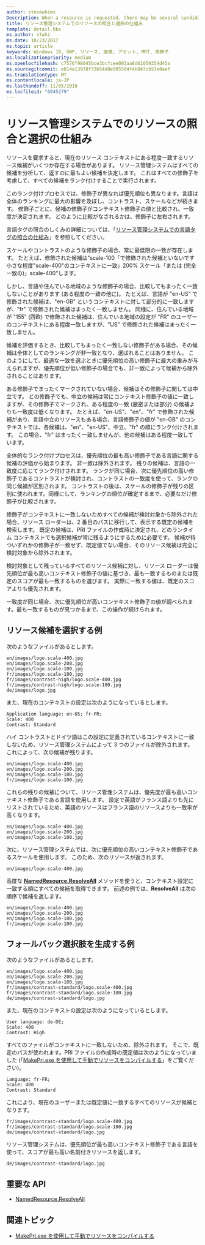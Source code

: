 ```yaml
---
author: stevewhims
Description: When a resource is requested, there may be several candidates that match the current resource context to some degree. The Resource Management System will analyze all of the candidates and determine the best candidate to return. This topic describes that process in detail and gives examples.
title: リソース管理システムでのリソースの照合と選択の仕組み
template: detail.hbs
ms.author: stwhi
ms.date: 10/23/2017
ms.topic: article
keywords: Windows 10, UWP, リソース, 画像, アセット, MRT, 修飾子
ms.localizationpriority: medium
ms.openlocfilehash: c7576f98045bce3bcfcee093aa8d61059354d45a
ms.sourcegitcommit: e814a13978f33654d8e995584f4b047cb53e0aef
ms.translationtype: MT
ms.contentlocale: ja-JP
ms.lasthandoff: 11/05/2018
ms.locfileid: "6045279"
---
```

# <a name="how-the-resource-management-system-matches-and-chooses-resources"></a>リソース管理システムでのリソースの照合と選択の仕組み
リソースを要求すると、現在のリソース コンテキストにある程度一致するリソース候補がいくつか存在する場合があります。 リソース管理システムはすべての候補を分析して、返すのに最もよい候補を決定します。 これはすべての修飾子を考慮して、すべての候補をランク付けすることで実行されます。

このランク付けプロセスでは、修飾子が異なれば優先順位も異なります。言語は全体のランキングに最大の影響を及ぼし、コントラスト、スケールなどが続きます。 修飾子ごとに、候補の修飾子がコンテキスト修飾子の値と比較され、一致度が決定されます。 どのように比較がなされるかは、修飾子に左右されます。

言語タグの照合のしくみの詳細については、「[リソース管理システムでの言語タグの照合の仕組み](how-rms-matches-lang-tags.md)」を参照してください。

スケールやコントラストのような修飾子の場合、常に最低限の一致が存在します。 たとえば、修飾された候補は"scale-100「で修飾された候補といないです小さな程度"scale-400"のコンテキストに一致」200% スケール「または (完全一致の)」scale-400"します。

しかし、言語や住んでいる地域のような修飾子の場合、比較してもまったく一致しないことがあります (ある程度の一致の他に)。 たとえば、言語が "en-US" で修飾された候補は、"en-GB" というコンテキストに対して部分的に一致しますが、"fr" で修飾された候補はまったく一致しません。 同様に、住んでいる地域が "155" (西欧) で修飾された候補は、住んでいる地域の設定が "FR" のユーザーのコンテキストにある程度一致しますが、"US" で修飾された候補はまったく一致しません。

候補を評価するとき、比較してもまったく一致しない修飾子がある場合、その候補は全体としてのランキングが非一致となり、選ばれることはありません。 このようにして、最適な一致を選ぶときに優先順位の高い修飾子に最大の重みが与えられますが、優先順位が低い修飾子の場合でも、非一致によって候補から除外されることはあります。

ある修飾子でまったくマークされていない場合、候補はその修飾子に関しては中立です。 どの修飾子でも、中立の候補は常にコンテキスト修飾子の値に一致しますが、その修飾子でマークされ、ある程度の一致 (厳密または部分) の候補よりも一致度は低くなります。 たとえば、"en-US"、"en"、"fr" で修飾された候補があり、言語中立のリソースもある場合、言語修飾子の値が "en-GB" のコンテキストでは、各候補は、"en"、"en-US"、中立、"fr" の順にランク付けされます。 この場合、"fr" はまったく一致しませんが、他の候補はある程度一致しています。

全体的なランク付けプロセスは、優先順位の最も高い修飾子である言語に関する候補の評価から始まります。 非一致は除外されます。 残りの候補は、言語の一致度に応じてランク付けされます。 ランクが同じ場合、次に優先順位の高い修飾子であるコントラストが検討され、コントラストの一致度を使って、ランクの同じ候補が区別されます。 コントラストの後は、スケールの修飾子が残りの区別に使われます。同様にして、ランキングの順位が確定するまで、必要なだけ修飾子が比較されます。

修飾子がコンテキストに一致しないためすべての候補が検討対象から除外された場合、リソース ローダーは、2 番目のパスに移行して、表示する既定の候補を検索します。 既定の候補は、PRI ファイルの作成時に決定され、どのランタイム コンテキストでも選択候補が常に残るようにするために必要です。 候補が持ついずれかの修飾子が一致せず、既定値でない場合、そのリソース候補は完全に検討対象から除外されます。

検討対象として残っているすべてのリソース候補に対し、リソース ローダーは優先順位が最も高いコンテキスト修飾子の値に基づき、最も一致するものまたは既定のスコアが最も一致するものを選びます。 実際に一致する値は、既定のスコアよりも優先されます。

一致度が同じ場合、次に優先順位が高いコンテキスト修飾子の値が調べられます。最も一致するものが見つかるまで、この操作が続けられます。

## <a name="example-of-choosing-a-resource-candidate"></a>リソース候補を選択する例
次のようなファイルがあるとします。

```console
en/images/logo.scale-400.jpg
en/images/logo.scale-200.jpg
en/images/logo.scale-100.jpg  
fr/images/logo.scale-100.jpg
fr/images/contrast-high/logo.scale-400.jpg
fr/images/contrast-high/logo.scale-100.jpg
de/images/logo.jpg
```

また、現在のコンテキストの設定は次のようになっているとします。

```console
Application language: en-US; fr-FR;
Scale: 400
Contrast: Standard
```

ハイ コントラストとドイツ語はこの設定に定義されているコンテキストに一致しないため、リソース管理システムによって 3 つのファイルが除外されます。 これによって、次の候補が残ります。

```console
en/images/logo.scale-400.jpg
en/images/logo.scale-200.jpg
en/images/logo.scale-100.jpg  
fr/images/logo.scale-100.jpg
```

これらの残りの候補について、リソース管理システムは、優先度が最も高いコンテキスト修飾子である言語を使用します。 設定で英語がフランス語よりも先にリストされているため、英語のリソースはフランス語のリソースよりも一致率が高くなります。

```console
en/images/logo.scale-400.jpg
en/images/logo.scale-200.jpg
en/images/logo.scale-100.jpg  
```

次に、リソース管理システムでは、次に優先順位の高いコンテキスト修飾子であるスケールを使用します。 このため、次のリソースが返されます。

```console
en/images/logo.scale-400.jpg
```

高度な [**NamedResource.ResolveAll**](/uwp/api/windows.applicationmodel.resources.core.namedresource.resolveall?branch=live) メソッドを使うと、コンテキスト設定に一致する順にすべての候補を取得できます。 前述の例では、**ResolveAll** は次の順序で候補を返します。

```console
en/images/logo.scale-400.jpg
en/images/logo.scale-200.jpg
en/images/logo.scale-100.jpg  
fr/images/logo.scale-100.jpg
```

## <a name="example-of-producing-a-fallback-choice"></a>フォールバック選択肢を生成する例
次のようなファイルがあるとします。

```console
en/images/logo.scale-400.jpg
en/images/logo.scale-200.jpg
en/images/logo.scale-100.jpg  
fr/images/contrast-standard/logo.scale-400.jpg
fr/images/contrast-standard/logo.scale-100.jpg
de/images/contrast-standard/logo.jpg
```

また、現在のコンテキストの設定は次のようになっているとします。

```console
User language: de-DE;
Scale: 400
Contrast: High
```

すべてのファイルがコンテキストに一致しないため、除外されます。 そこで、既定のパスが使われます。PRI ファイルの作成時の既定値は次のようになっていました (「[MakePri.exe を使用して手動でリソースをコンパイルする](compile-resources-manually-with-makepri.md)」をご覧ください)。

```console
Language: fr-FR;
Scale: 400
Contrast: Standard
```

これにより、現在のユーザーまたは既定値に一致するすべてのリソースが候補となります。

```console
fr/images/contrast-standard/logo.scale-400.jpg
fr/images/contrast-standard/logo.scale-100.jpg
de/images/contrast-standard/logo.jpg
```

リソース管理システムは、優先順位が最も高いコンテキスト修飾子である言語を使って、スコアが最も高い名前付きリソースを返します。

```console
de/images/contrast-standard/logo.jpg
```

## <a name="important-apis"></a>重要な API
* [NamedResource.ResolveAll](/uwp/api/windows.applicationmodel.resources.core.namedresource.resolveall?branch=live)

## <a name="related-topics"></a>関連トピック
* [MakePri.exe を使用して手動でリソースをコンパイルする](compile-resources-manually-with-makepri.md)